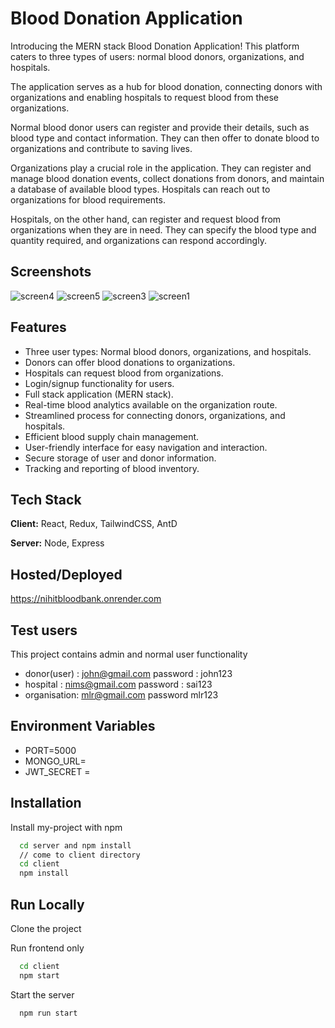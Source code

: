 
# Blood Donation Application


Introducing the MERN stack Blood Donation Application! This platform caters to three types of users: normal blood donors, organizations, and hospitals.

The application serves as a hub for blood donation, connecting donors with organizations and enabling hospitals to request blood from these organizations.

Normal blood donor users can register and provide their details, such as blood type and contact information. They can then offer to donate blood to organizations and contribute to saving lives.

Organizations play a crucial role in the application. They can register and manage blood donation events, collect donations from donors, and maintain a database of available blood types. Hospitals can reach out to organizations for blood requirements.

Hospitals, on the other hand, can register and request blood from organizations when they are in need. They can specify the blood type and quantity required, and organizations can respond accordingly.
## Screenshots


![screen4](https://github.com/Nihitv101/Blood-Bank/assets/122816401/f99fdb34-0b76-45ff-a1b4-dbbbe5241506)
![screen5](https://github.com/Nihitv101/Blood-Bank/assets/122816401/101e2137-b45d-4e8f-829c-42fd1fb729cf)
![screen3](https://github.com/Nihitv101/Blood-Bank/assets/122816401/fc6b8462-e4c8-44a1-8b49-68d3cf9864df)
![screen1](https://github.com/Nihitv101/Blood-Bank/assets/122816401/05bbd193-334c-448f-9c4e-bf3f6cba39e1)
## Features

- Three user types: Normal blood donors, organizations, and hospitals.
- Donors can offer blood donations to organizations.
- Hospitals can request blood from organizations.
- Login/signup functionality for users.
- Full stack application (MERN stack).
- Real-time blood analytics available on the organization route.
- Streamlined process for connecting donors, organizations, and hospitals.
- Efficient blood supply chain management.
- User-friendly interface for easy navigation and interaction.
- Secure storage of user and donor information.
- Tracking and reporting of blood inventory.

## Tech Stack

**Client:** React, Redux, TailwindCSS, AntD

**Server:** Node, Express


## Hosted/Deployed

https://nihitbloodbank.onrender.com
## Test users

This project contains admin and normal user functionality

- donor(user) :  john@gmail.com password : john123
- hospital : nims@gmail.com  password : sai123
- organisation: mlr@gmail.com password mlr123


## Environment Variables

- PORT=5000 
- MONGO_URL=<yourmongourl> 
- JWT_SECRET = <yourSecret>


## Installation

Install my-project with npm

```bash
  cd server and npm install
  // come to client directory 
  cd client
  npm install
```


    
## Run Locally

Clone the project

Run frontend only

```bash
  cd client
  npm start
```

Start the server

```bash
  npm run start
```

